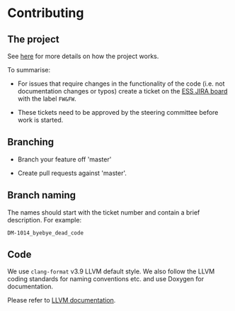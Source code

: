 # Contributing

## The project
See [here](https://confluence.esss.lu.se/display/ECDC/Data+Aggregation+and+Streaming) for more details on how the project works.

To summarise:
- For issues that require changes in the functionality of the code (i.e. not documentation changes or typos) create a ticket on the [ESS JIRA board](https://jira.esss.lu.se/secure/RapidBoard.jspa?rapidView=167&view=detail&quickFilter=2154) with the label `FW&FW`.

- These tickets need to be approved by the steering committee before work is started.

## Branching

- Branch your feature off 'master'

- Create pull requests against 'master'.

## Branch naming
The names should start with the ticket number and contain a brief description. For example:

`DM-1014_byebye_dead_code`

## Code
We use `clang-format` v3.9 LLVM default style.
We also follow the LLVM coding standards for naming conventions etc. and use Doxygen for documentation.

Please refer to [LLVM documentation](https://llvm.org/docs/CodingStandards.html).
